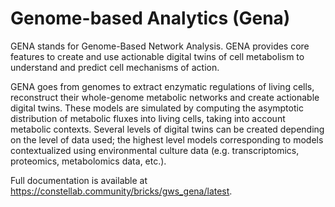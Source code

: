# Genome-based Analytics (Gena)

GENA stands for Genome-Based Network Analysis. GENA provides core features to create and use actionable digital twins of cell metabolism to understand and predict cell mechanisms of action.

GENA goes from genomes to extract enzymatic regulations of living cells, reconstruct their whole-genome metabolic networks and create actionable digital twins. These models are simulated by computing the asymptotic distribution of metabolic fluxes into living cells, taking into account metabolic contexts. Several levels of digital twins can be created depending on the level of data used; the highest level models corresponding to models contextualized using environmental culture data (e.g. transcriptomics, proteomics, metabolomics data, etc.).

Full documentation is available at https://constellab.community/bricks/gws_gena/latest. 